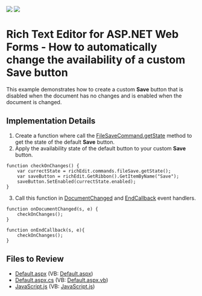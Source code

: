 <!-- default badges list -->
[![](https://img.shields.io/badge/Open_in_DevExpress_Support_Center-FF7200?style=flat-square&logo=DevExpress&logoColor=white)](https://supportcenter.devexpress.com/ticket/details/T576860)
[![](https://img.shields.io/badge/📖_How_to_use_DevExpress_Examples-e9f6fc?style=flat-square)](https://docs.devexpress.com/GeneralInformation/403183)
<!-- default badges end -->

# Rich Text Editor for ASP.NET Web Forms - How to automatically change the availability of a custom Save button


This example demonstrates how to create a custom **Save** button that is disabled when the document has no changes and is enabled when the document is changed.

## Implementation Details

1. Create a function where call the [FileSaveCommand.getState](https://docs.devexpress.com/AspNet/js-FileSaveCommand.getState) method to get the state of the default **Save** button.
2. Apply the availability state of the default button to your custom **Save** button.

```jscript
function checkOnChanges() {
    var currectState = richEdit.commands.fileSave.getState();
    var saveButton = richEdit.GetRibbon().GetItemByName("Save");
    saveButton.SetEnabled(currectState.enabled);
}
```

3. Call this function in [DocumentChanged](https://docs.devexpress.com/AspNet/js-ASPxClientRichEdit.DocumentChanged) and [EndCallback](https://docs.devexpress.com/AspNet/js-ASPxClientRichEdit.EndCallback) event handlers.

```jscript
function onDocumentChanged(s, e) {
    checkOnChanges();
}

function onEndCallback(s, e){
    checkOnChanges();
}
```

## Files to Review

* [Default.aspx](./CS/Default.aspx) (VB: [Default.aspx](./VB/Default.aspx))
* [Default.aspx.cs](./CS/Default.aspx.cs) (VB: [Default.aspx.vb](./VB/Default.aspx.vb))
* [JavaScript.js](./CS/JavaScript.js) (VB: [JavaScript.js](./VB/JavaScript.js))
